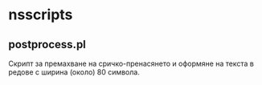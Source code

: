 # nsscripts

## postprocess.pl
Скрипт за премахване на сричко-пренасянето и оформяне на текста в редове с ширина (около) 80 символа.
